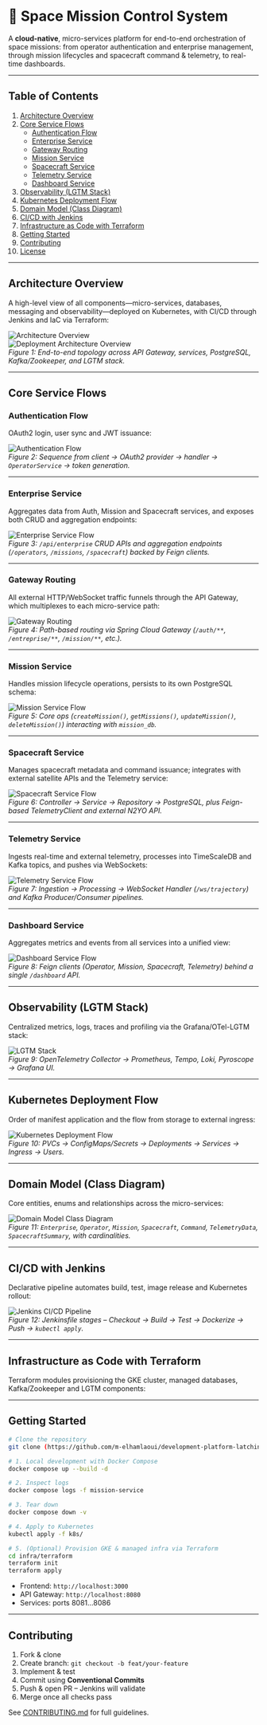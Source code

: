 # 🌌 Space Mission Control System

A **cloud-native**, micro-services platform for end-to-end orchestration of space missions: from operator authentication and enterprise management, through mission lifecycles and spacecraft command & telemetry, to real-time dashboards.  

---

## Table of Contents

1. [Architecture Overview](#architecture-overview)  
2. [Core Service Flows](#core-service-flows)  
   - [Authentication Flow](#authentication-flow)  
   - [Enterprise Service](#enterprise-service)  
   - [Gateway Routing](#gateway-routing)  
   - [Mission Service](#mission-service)  
   - [Spacecraft Service](#spacecraft-service)  
   - [Telemetry Service](#telemetry-service)  
   - [Dashboard Service](#dashboard-service)  
3. [Observability (LGTM Stack)](#observability-lgtm-stack)  
4. [Kubernetes Deployment Flow](#kubernetes-deployment-flow)  
5. [Domain Model (Class Diagram)](#domain-model-class-diagram)  
6. [CI/CD with Jenkins](#cicd-with-jenkins)  
7. [Infrastructure as Code with Terraform](#infrastructure-as-code-with-terraform)  
8. [Getting Started](#getting-started)  
9. [Contributing](#contributing)  
10. [License](#license)  

---

## Architecture Overview

A high-level view of all components—micro-services, databases, messaging and observability—deployed on Kubernetes, with CI/CD through Jenkins and IaC via Terraform:

![Architecture Overview](overview_structure.png)  
![Deployment Architecture Overview](Deployment_Architecture_Overview.png)  
*Figure 1: End-to-end topology across API Gateway, services, PostgreSQL, Kafka/Zookeeper, and LGTM stack.*

---

## Core Service Flows

### Authentication Flow

OAuth2 login, user sync and JWT issuance:

![Authentication Flow](auth_flow.png)  
*Figure 2: Sequence from client → OAuth2 provider → handler → `OperatorService` → token generation.*

---

### Enterprise Service

Aggregates data from Auth, Mission and Spacecraft services, and exposes both CRUD and aggregation endpoints:

![Enterprise Service Flow](entreprise_service.png)  
*Figure 3: `/api/enterprise` CRUD APIs and aggregation endpoints (`/operators`, `/missions`, `/spacecraft`) backed by Feign clients.*

---

### Gateway Routing

All external HTTP/WebSocket traffic funnels through the API Gateway, which multiplexes to each micro-service path:

![Gateway Routing](gateway_service.png)  
*Figure 4: Path-based routing via Spring Cloud Gateway (`/auth/**`, `/entreprise/**`, `/mission/**`, etc.).*

---

### Mission Service

Handles mission lifecycle operations, persists to its own PostgreSQL schema:

![Mission Service Flow](mission_service_flow.png)  
*Figure 5: Core ops (`createMission()`, `getMissions()`, `updateMission()`, `deleteMission()`) interacting with `mission_db`.*

---

### Spacecraft Service

Manages spacecraft metadata and command issuance; integrates with external satellite APIs and the Telemetry service:

![Spacecraft Service Flow](spacecraft_service.png)  
*Figure 6: Controller → Service → Repository → PostgreSQL, plus Feign-based TelemetryClient and external N2YO API.*

---

### Telemetry Service

Ingests real-time and external telemetry, processes into TimeScaleDB and Kafka topics, and pushes via WebSockets:

![Telemetry Service Flow](telemetry_service.png)  
*Figure 7: Ingestion → Processing → WebSocket Handler (`/ws/trajectory`) and Kafka Producer/Consumer pipelines.*

---

### Dashboard Service

Aggregates metrics and events from all services into a unified view:

![Dashboard Service Flow](dashboard_service.png)  
*Figure 8: Feign clients (Operator, Mission, Spacecraft, Telemetry) behind a single `/dashboard` API.*

---

## Observability (LGTM Stack)

Centralized metrics, logs, traces and profiling via the Grafana/OTel-LGTM stack:

![LGTM Stack](LGTM.jpeg)  
*Figure 9: OpenTelemetry Collector → Prometheus, Tempo, Loki, Pyroscope → Grafana UI.*

---

## Kubernetes Deployment Flow

Order of manifest application and the flow from storage to external ingress:

![Kubernetes Deployment Flow](kubernetes_Deployment_Architecture.png)  
*Figure 10: PVCs → ConfigMaps/Secrets → Deployments → Services → Ingress → Users.*

---

## Domain Model (Class Diagram)

Core entities, enums and relationships across the micro-services:

![Domain Model Class Diagram](DIAGRAMME_de_classe.png)  
*Figure 11: `Enterprise`, `Operator`, `Mission`, `Spacecraft`, `Command`, `TelemetryData`, `SpacecraftSummary`, with cardinalities.*

---

## CI/CD with Jenkins

Declarative pipeline automates build, test, image release and Kubernetes rollout:

![Jenkins CI/CD Pipeline](jenkins.jpeg)  
*Figure 12: Jenkinsfile stages – Checkout → Build → Test → Dockerize → Push → `kubectl apply`.*

---

## Infrastructure as Code with Terraform

Terraform modules provisioning the GKE cluster, managed databases, Kafka/Zookeeper and LGTM components:

---

## Getting Started

```bash
# Clone the repository
git clone (https://github.com/m-elhamlaoui/development-platform-latchina) .

# 1. Local development with Docker Compose
docker compose up --build -d

# 2. Inspect logs
docker compose logs -f mission-service

# 3. Tear down
docker compose down -v

# 4. Apply to Kubernetes
kubectl apply -f k8s/

# 5. (Optional) Provision GKE & managed infra via Terraform
cd infra/terraform
terraform init
terraform apply
```

- Frontend:  `http://localhost:3000`  
- API Gateway: `http://localhost:8080`  
- Services:    ports 8081…8086  

---

## Contributing

1. Fork & clone  
2. Create branch: `git checkout -b feat/your-feature`  
3. Implement & test  
4. Commit using **Conventional Commits**  
5. Push & open PR – Jenkins will validate  
6. Merge once all checks pass  

See [CONTRIBUTING.md](CONTRIBUTING.md) for full guidelines.


